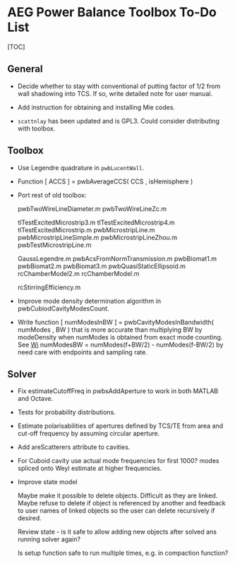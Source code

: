 # AEG Power Balance Toolbox To-Do List

[TOC]

## General

* Decide whether to stay with conventional of putting factor of 1/2 from wall
  shadowing into TCS. If so, write detailed note for user manual.

* Add instruction for obtaining and installing Mie codes.

* `scattnlay` has been updated and is GPL3. Could consider distributing with
  toolbox.

## Toolbox

* Use Legendre quadrature in `pwbLucentWall`.

* Function [ ACCS ] = pwbAverageCCS( CCS , isHemisphere )

* Port rest of old toolbox:

  pwbTwoWireLineDiameter.m
  pwbTwoWireLineZc.m

  tlTestExcitedMicrostrip3.m
  tlTestExcitedMicrostrip4.m
  tlTestExcitedMicrostrip.m
  pwbMicrostripLine.m
  pwbMicrostripLineSimple.m
  pwbMicrostripLineZhou.m
  pwbTestMicrostripLine.m

  GaussLegendre.m
  pwbAcsFromNormTransmission.m
  pwbBiomat1.m
  pwbBiomat2.m
  pwbBiomat3.m
  pwbQuasiStaticEllipsoid.m
  rcChamberModel2.m
  rcChamberModel.m

  rcStirringEfficiency.m

* Improve mode density determination algorithm in pwbCubiodCavityModesCount.

* Write function [ numModesInBW ] = pwbCavityModesInBandwidth( numModes , BW )
  that is more accurate than multiplying BW by modeDensity when numModes is
  obtained from exact mode counting. See 
  [Wi](https://en.wikipedia.org/wiki/Electromagnetic_reverberation_chamber)
  numModesBW = numModes(f+BW/2) - numModes(f-BW/2) by need care with endpoints
  and sampling rate.

## Solver

* Fix estimateCutoffFreq in pwbsAddAperture to work in both MATLAB and Octave.

* Tests for probability distributions.

* Estimate polarisabilities of apertures defined by TCS/TE from area and 
  cut-off frequency by assuming circular aperture.

* Add areScatterers attribute to cavities.

* For Cuboid cavity use actual mode frequencies for first 1000? modes 
  spliced onto Weyl estimate at higher frequencies.

* Improve state model
 
  Maybe make it possible to delete objects. Difficult as they are linked.
  Maybe refuse to delete if object is referenced by another and feedback to
  user names of linked objects so the user can delete recursively if desired.
  
  Review state - is it safe to allow adding new objects after solved ans running
  solver again? 
  
  Is setup function safe to run multiple times, e.g. in compaction function?
